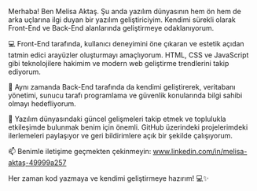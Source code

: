 Merhaba! Ben Melisa Aktaş. Şu anda yazılım dünyasının hem ön hem de arka uçlarına ilgi duyan bir yazılım geliştiriciyim. Kendimi sürekli olarak Front-End ve Back-End alanlarında geliştirmeye odaklanıyorum.

   💻 Front-End tarafında, kullanıcı deneyimini öne çıkaran ve estetik açıdan tatmin edici arayüzler oluşturmayı amaçlıyorum. HTML, CSS ve JavaScript gibi teknolojilere hakimim ve modern web geliştirme trendlerini takip ediyorum.
   
   🚀 Aynı zamanda Back-End tarafında da kendimi geliştirerek, veritabanı yönetimi, sunucu tarafı programlama ve güvenlik konularında bilgi sahibi olmayı hedefliyorum. 
   
   🌱 Yazılım dünyasındaki güncel gelişmeleri takip etmek ve toplulukla etkileşimde bulunmak benim için önemli. GitHub üzerindeki projelerimdeki ilerlemeleri paylaşıyor ve geri bildirimlere açık bir şekilde çalışıyorum.
   
   📫 Benimle iletişime geçmekten çekinmeyin: www.linkedin.com/in/melisa-aktaş-49999a257
   
   
   Her zaman kod yazmaya ve kendimi geliştirmeye hazırım! 💻✨
